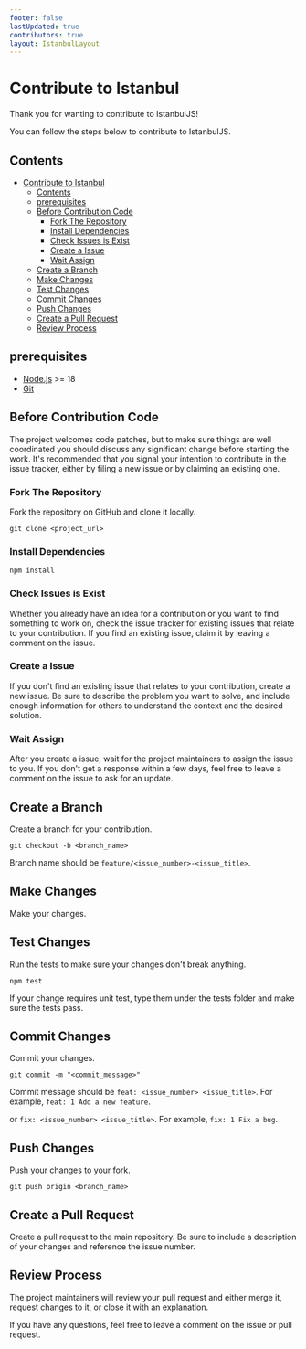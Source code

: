 ```yaml
---
footer: false
lastUpdated: true
contributors: true
layout: IstanbulLayout
---
```


# Contribute to Istanbul

Thank you for wanting to contribute to <span class="text-primary">IstanbulJS</span>!

You can follow the steps below to contribute to <span class="text-primary">IstanbulJS</span>.

## Contents

- [Contribute to Istanbul](#contribute-to-istanbul)
  - [Contents](#contents)
  - [prerequisites](#prerequisites)
  - [Before Contribution Code](#before-contribution-code)
    - [Fork The Repository](#fork-the-repository)
    - [Install Dependencies](#install-dependencies)
    - [Check Issues is Exist](#check-issues-is-exist)
    - [Create a Issue](#create-a-issue)
    - [Wait Assign](#wait-assign)
  - [Create a Branch](#create-a-branch)
  - [Make Changes](#make-changes)
  - [Test Changes](#test-changes)
  - [Commit Changes](#commit-changes)
  - [Push Changes](#push-changes)
  - [Create a Pull Request](#create-a-pull-request)
  - [Review Process](#review-process)

## prerequisites

- [Node.js](https://nodejs.org/en/) >= 18
- [Git](https://git-scm.com/)

## Before Contribution Code

The project welcomes code patches, but to make sure things are well coordinated you should discuss any significant change before starting the work. It's recommended that you signal your intention to contribute in the issue tracker, either by filing a new issue or by claiming an existing one.

### Fork The Repository

Fork the repository on GitHub and clone it locally.

```bash:no-line-numbers
git clone <project_url>
```

### Install Dependencies

```bash:no-line-numbers
npm install
```

### Check Issues is Exist

Whether you already have an idea for a contribution or you want to find something to work on, check the issue tracker for existing issues that relate to your contribution. If you find an existing issue, claim it by leaving a comment on the issue.

### Create a Issue

If you don't find an existing issue that relates to your contribution, create a new issue. Be sure to describe the problem you want to solve, and include enough information for others to understand the context and the desired solution.

### Wait Assign

After you create a issue, wait for the project maintainers to assign the issue to you. If you don't get a response within a few days, feel free to leave a comment on the issue to ask for an update.

## Create a Branch

Create a branch for your contribution.

```bash:no-line-numbers
git checkout -b <branch_name> 
```

Branch name should be `feature/<issue_number>-<issue_title>`.

## Make Changes

Make your changes.

## Test Changes

Run the tests to make sure your changes don't break anything.

```bash:no-line-numbers
npm test
```

If your change requires unit test, type them under the tests folder and make sure the tests pass.

## Commit Changes

Commit your changes.

```bash:no-line-numbers
git commit -m "<commit_message>"
```

Commit message should be `feat: <issue_number> <issue_title>`. For example, `feat: 1 Add a new feature`.

or `fix: <issue_number> <issue_title>`. For example, `fix: 1 Fix a bug`.

## Push Changes

Push your changes to your fork.

```bash:no-line-numbers
git push origin <branch_name>
```

## Create a Pull Request

Create a pull request to the main repository. Be sure to include a description of your changes and reference the issue number.

## Review Process

The project maintainers will review your pull request and either merge it, request changes to it, or close it with an explanation.

If you have any questions, feel free to leave a comment on the issue or pull request.